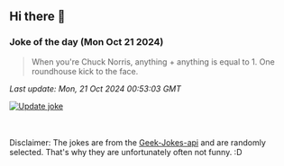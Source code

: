## Hi there 👋

### Joke of the day (Mon Oct 21 2024)
<!-- joke -->
>When you're Chuck Norris, anything + anything is equal to 1. One roundhouse kick to the face.
<!-- /joke -->

*Last update: Mon, 21 Oct 2024 00:53:03 GMT*

[![Update joke](https://github.com/nclskfm/nclskfm/actions/workflows/joke.yml/badge.svg)](https://github.com/nclskfm/nclskfm/actions/workflows/joke.yml)

<br><br>
Disclaimer: The jokes are from the [Geek-Jokes-api](https://github.com/sameerkumar18/geek-joke-api) and are randomly selected. That's why they are unfortunately often not funny. :D
